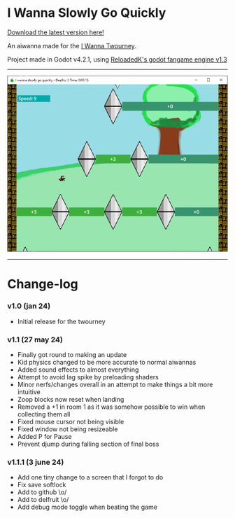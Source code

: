 # I Wanna Slowly Go Quickly

[Download the latest version here!](https://github.com/Rnd-Guy/I-wanna-slowly-go-quickly/releases/latest/)

An aiwanna made for the [I Wanna Twourney](https://iwannatwourney.com/).

Project made in Godot v4.2.1, using [ReloadedK's godot fangame engine v1.3](https://github.com/ReloadedK-git/ReloadedKs-Godot-Fangame-Engine)

---

![A screenshot of the game](./Graphics/Other/githubPreview.png)

---

# Change-log

### v1.0 (jan 24)

* Initial release for the twourney

### v1.1 (27 may 24)

* Finally got round to making an update
* Kid physics changed to be more accurate to normal aiwannas
* Added sound effects to almost everything
* Attempt to avoid lag spike by preloading shaders
* Minor nerfs/changes overall in an attempt to make things a bit more intuitive
* Zoop blocks now reset when landing
* Removed a +1 in room 1 as it was somehow possible to win when collecting them all
* Fixed mouse cursor not being visible
* Fixed window not being resizeable
* Added P for Pause
* Prevent djump during falling section of final boss

### v1.1.1 (3 june 24)

* Add one tiny change to a screen that I forgot to do
* Fix save softlock
* Add to github \o/
* Add to delfruit \o/
* Add debug mode toggle when beating the game
